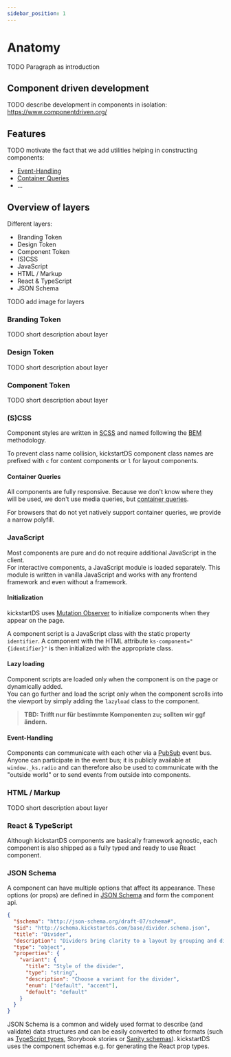 ```yaml
---
sidebar_position: 1
---
```


# Anatomy

TODO Paragraph as introduction

## Component driven development

TODO describe development in components in isolation:<br/>
https://www.componentdriven.org/

## Features

TODO motivate the fact that we add utilities helping in constructing components:

- [Event-Handling](#event-handling)
- [Container Queries](#container-queries)
- ...

## Overview of layers

Different layers:

- Branding Token
- Design Token
- Component Token
- (S)CSS
- JavaScript
- HTML / Markup
- React & TypeScript
- JSON Schema

TODO add image for layers

### Branding Token

TODO short description about layer

### Design Token

TODO short description about layer

### Component Token

TODO short description about layer

### (S)CSS

Component styles are written in [SCSS](https://sass-lang.com/) and named following the [BEM](https://en.bem.info/methodology/quick-start/) methodology.

To prevent class name collision, kickstartDS component class names are prefixed with `c` for content components or `l` for layout components.

#### Container Queries

All components are fully responsive. Because we don't know where they will be used, we don't use media queries, but [container queries](https://developer.mozilla.org/en-US/docs/Web/CSS/CSS_Container_Queries).

For browsers that do not yet natively support container queries, we provide a narrow polyfill.

### JavaScript

Most components are pure and do not require additional JavaScript in the client.  
For interactive components, a JavaScript module is loaded separately. This module is written in vanilla JavaScript and works with any frontend framework and even without a framework.

#### Initialization

kickstartDS uses [Mutation Observer](https://developer.mozilla.org/en-US/docs/Web/API/MutationObserver) to initialize components when they appear on the page.

A component script is a JavaScript class with the static property `identifier`. A component with the HTML attribute `ks-component="{identifier}"` is then initialized with the appropriate class.

#### Lazy loading

Component scripts are loaded only when the component is on the page or dynamically added.  
You can go further and load the script only when the component scrolls into the viewport by simply adding the `lazyload` class to the component.

> **TBD: Trifft nur für bestimmte Komponenten zu; sollten wir ggf ändern.**

#### Event-Handling

Components can communicate with each other via a [PubSub](https://en.wikipedia.org/wiki/Publish%E2%80%93subscribe_pattern) event bus.
Anyone can participate in the event bus; it is publicly available at `window._ks.radio` and can therefore also be used to communicate with the "outside world" or to send events from outside into components.

### HTML / Markup

TODO short description about layer

### React & TypeScript

Although kickstartDS components are basically framework agnostic, each component is also shipped as a fully typed and ready to use React component.

### JSON Schema

A component can have multiple options that affect its appearance. These options (or props) are defined in [JSON Schema](https://json-schema.org/) and form the component api.

```json
{
  "$schema": "http://json-schema.org/draft-07/schema#",
  "$id": "http://schema.kickstartds.com/base/divider.schema.json",
  "title": "Divider",
  "description": "Dividers bring clarity to a layout by grouping and dividing content in close proximity.",
  "type": "object",
  "properties": {
    "variant": {
      "title": "Style of the divider",
      "type": "string",
      "description": "Choose a variant for the divider",
      "enum": ["default", "accent"],
      "default": "default"
    }
  }
}
```

JSON Schema is a common and widely used format to describe (and validate) data structures and can be easily converted to other formats (such as [TypeScript types](https://github.com/bcherny/json-schema-to-typescript#readme), Storybook stories or [Sanity schemas](https://www.sanity.io/docs/schema-types)). kickstartDS uses the component schemas e.g. for generating the React prop types.
